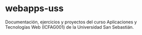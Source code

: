 # webapps-uss
Documentación, ejercicios y proyectos del curso Aplicaciones y Tecnologías Web (ICFAG001) de la Universidad San Sebastián.
